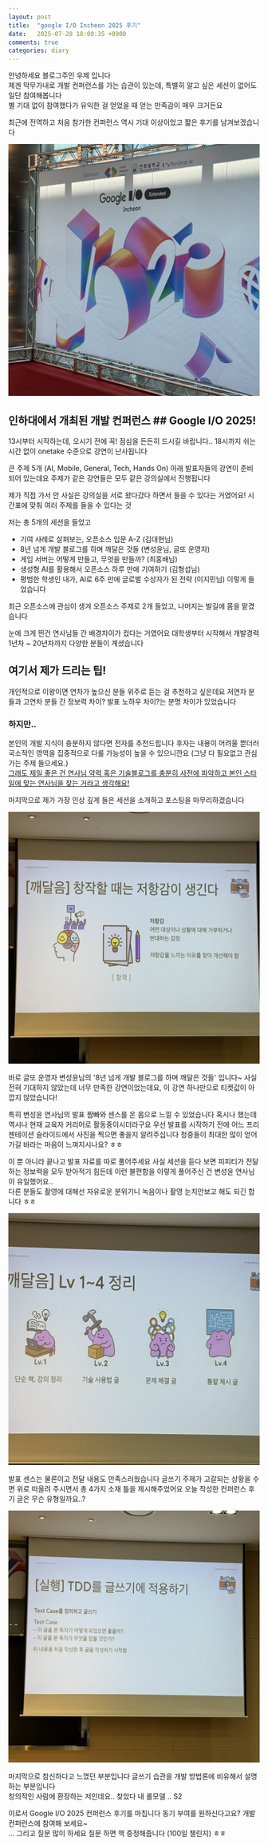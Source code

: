 ```yaml
---
layout: post
title:  "google I/O Incheon 2025 후기"
date:   2025-07-28 18:00:35 +0900
comments: true
categories: diary
---
```


안녕하세요 블로그주인 우제 입니다  
제겐 막무가내로 개발 컨퍼런스를 가는 습관이 있는데, 특별히 알고 싶은 세션이 없어도 일단 참여해봅니다  
별 기대 없이 참여했다가 유익한 걸 얻었을 때 얻는 만족감이 매우 크거든요

최근에 전역하고 처음 참가한 컨퍼런스 역시 기대 이상이었고 짧은 후기를 남겨보겠습니다

![1](/assets/images/IMG_3743.JPG)

## 인하대에서 개최된 개발 컨퍼런스 ## Google I/O 2025! ##

13시부터 시작하는데, 오시기 전에 꼭! 점심을 든든히 드시길 바랍니다..
18시까지 쉬는 시간 없이 onetake 수준으로 강연이 난사됩니다

큰 주제 5개 (AI, Mobile, General, Tech, Hands On) 아래 발표자들의 강연이 준비되어 있는데요
주제가 같은 강연들은 모두 같은 강의실에서 진행됩니다

제가 직접 가서 안 사실은 강의실을 서로 왔다갔다 하면서 들을 수 있다는 거였어요!
시간표에 맞춰 여러 주제를 들을 수 있다는 것

저는 총 5개의 세션을 들었고
- 기여 사례로 살펴보는, 오픈소스 입문 A-Z (김대현님)
- 8년 넘게 개발 블로그를 하며 깨달은 것들 (변성윤님, 글또 운영자)
- 게임 서버는 어떻게 만들고, 무엇을 만들까? (최홍배님)
- 생성형 AI를 활용해서 오픈소스 하루 만에 기여하기 (김형섭님)
- 평범한 학생인 내가, AI로 6주 만에 글로벌 수상자가 된 전략 (이지민님)
이렇게 들었습니다

최근 오픈소스에 관심이 생겨 오픈소스 주제로 2개 들었고, 나머지는 발길에 몸을 맡겼습니다

눈에 크게 띈건 연사님들 간 배경차이가 컸다는 거였어요
대학생부터 시작해서 개발경력 1년차 ~ 20년차까지 다양한 분들이 계셨습니다

## 여기서 제가 드리는 팁! ##
개인적으로 이왕이면 연차가 높으신 분들 위주로 듣는 걸 추천하고 싶은데요
저연차 분들과 고연차 분들 간 정보력 차이? 발표 노하우 차이?는 분명 차이가 있었습니다

### 하지만.. ###
본인의 개발 지식이 충분하지 않다면 전자를 추천드립니다
후자는 내용이 어려울 뿐더러 국소적인 영역을 집중적으로 다룰 가능성이 높을 수 있으니깐요
(그냥 다 필요없고 관심가는 주제 들으세요.)  
<u>그래도 제일 좋은 건 연사님 약력 혹은 기술블로그를 충분히 사전에 파악하고 본인 스타일에 맞는 연사님을 찾는 거라고 생각해요!</u>

마지막으로 제가 가장 인상 깊게 들은 세션을 소개하고 포스팅을 마무리하겠습니다

![2](/assets/images/IMG_3714.jpg)

바로 글또 운영자 변성윤님의 '8년 넘게 개발 블로그를 하며 깨달은 것들' 입니다~
사실 전혀 기대하지 않았는데 너무 만족한 강연이었는데요,
이 강연 하나만으로 티켓값이 아깝지 않았습니다!

특히 변성윤 연사님의 발표 짬빠와 센스를 온 몸으로 느낄 수 있었습니다 혹시나 했는데 역시나 현재 교육자 커리어로 활동중이시더라구요
우선 발표를 시작하기 전에 어느 프리젠테이션 슬라이드에서 사진을 찍으면 좋을지 알려주십니다
청중들이 최대한 많이 얻어가길 바라는 마음이 느껴지시나요? ㅎㅎ

이 뿐 아니라 끝나고 발표 자료를 따로 풀어주세요
사실 세션을 듣다 보면 피피티가 전달하는 정보력을 모두 받아적기 힘든데 이런 불편함을 이렇게 풀어주신 건 변성윤 연사님이 유일했어요..  
다른 분들도 촬영에 대해선 자유로운 분위기니 녹음이나 촬영 눈치안보고 해도 되긴 합니다 ㅎㅎ

![3](/assets/images/IMG_3722.jpg)

발표 센스는 물론이고 전달 내용도 만족스러웠습니다
글쓰기 주제가 고갈되는 상황을 수면 위로 떠올려 주시면서 총 4가지 소재 틀을 제시해주었어요
오늘 작성한 컨퍼런스 후기 글은 무슨 유형일까요..?

![4](/assets/images/IMG_3726.jpg)

마지막으로 참신하다고 느꼈던 부분입니다
글쓰기 습관을 개발 방법론에 비유해서 설명하는 부분입니다  
창의적인 사람에 환장하는 저인데요..
찾았다 내 롤모델 .. S2

이로서 Google I/O 2025 컨퍼런스 후기를 마칩니다
동기 부여를 원하신다고요? 개발 컨퍼런스에 참여해 보세요~  
... 그리고 질문 많이 하세요 질문 하면 책 증정해줍니다 (100일 챌린지) ㅎㅎ